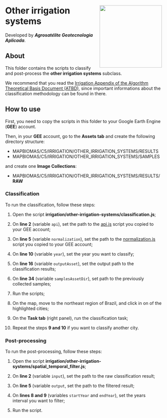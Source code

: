 <div>
    <img src='https://agrosatelite.com.br/wp-content/uploads/2019/02/logo_horizontal_negativo.png' height='auto' width='200' align='right'>
    <h1>Other irrigation systems</h1>
</div>

Developed by ***Agrosatélite Geotecnologia Aplicada***.

## About

This folder contains the scripts to classify and post-process the **other irrigation systems** subclass.

We recommend that you read the [Irrigation Appendix of the Algorithm Theoretical Basis Document (ATBD)](https://mapbiomas.org/download-dos-atbds), since important informations about the classification methodology can be found in there.

## How to use

First, you need to copy the scripts in this folder to your Google Earth Engine (**GEE**) account.

Then, in your **GEE** account, go to the **Assets tab** and create the following directory structure:

 - MAPBIOMAS/C5/IRRIGATION/OTHER_IRRIGATION_SYSTEMS/RESULTS
 - MAPBIOMAS/C5/IRRIGATION/OTHER_IRRIGATION_SYSTEMS/SAMPLES

and create one **Image Collections**:

 - MAPBIOMAS/C5/IRRIGATION/OTHER_IRRIGATION_SYSTEMS/RESULTS/**RAW**

### Classification

To run the classification, follow these steps:

1. Open the script **irrigation/other-irrigation-systems/classification.js**;

2. On **line 2** (variable `api`), set the path to the [api.js](../utils/api.js) script you copied to your GEE account;

3. On **line 5** (variable `normalization`), set the path to the [normalization.js](../utils/normalization.js) script you copied to your GEE account;

5. On **line 10** (variable `year`), set the year you want to classify;

6. On **line 16** (variable `outputAsset`), set the output path to the classification results;

7. On **line 34** (variable `samplesAssetDir`), set path to the previously collected samples;

8. Run the scripts;

9. On the map, move to the northeast region of Brazil, and click in on of the highlighted cities;

10. On the **Task tab** (right panel), run the classification task;

11. Repeat the steps **9 and 10** if you want to classify another city.

### Post-processing

To run the post-processing, follow these steps:

1. Open the script **irrigation/other-irrigation-systems/spatial_temporal_filter.js**;

2. On **line 2** (variable `input`), set the path to the raw classification result;

3. On **line 5** (variable `output`, set the path to the filtered result;

4. On **lines 8 and 9** (variables `startYear` and `endYear`), set the years interval you want to filter;

5. Run the script.

